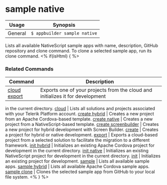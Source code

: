 sample native
==========

Usage | Synopsis
------|-------
General | `$ appbuilder sample native`

Lists all available NativeScript sample apps with name, description, GitHub repository and clone command. To clone a selected sample app, run its clone command.
<% if(isHtml) { %>

### Related Commands

Command | Description
----------|----------
[cloud export](cloud-export.html) | Exports one of your projects from the cloud and initializes it for development
in the current directory.
[cloud](cloud.html) | Lists all solutions and projects associated with your Telerik Platform account.
[create hybrid](create-hybrid.html) | Creates a new project from an Apache Cordova-based template.
[create native](create-native.html) | Creates a new project from a NativeScript-based template.
[create screenbuilder](create-screenbuilder.html) | Creates a new project for hybrid development with Screen Builder.
[create](create.html) | Creates a project for hybrid or native development.
[export](export.html) | Exports a cloud-based project from a selected solution to facilitate the migration to a different framework.
[init hybrid](init-hybrid.html) | Initializes an existing Apache Cordova project for development in the current directory.
[init native](init-native.html) | Initializes an existing NativeScript project for development in the current directory.
[init](init.html) | Initializes an existing project for development.
[sample](sample.html) | Lists all available sample apps.
[sample hybrid](sample-hybrid.html) | Lists all available Apache Cordova sample apps.
[sample clone](sample-clone.html) | Clones the selected sample app from GitHub to your local file system.
<% } %>
